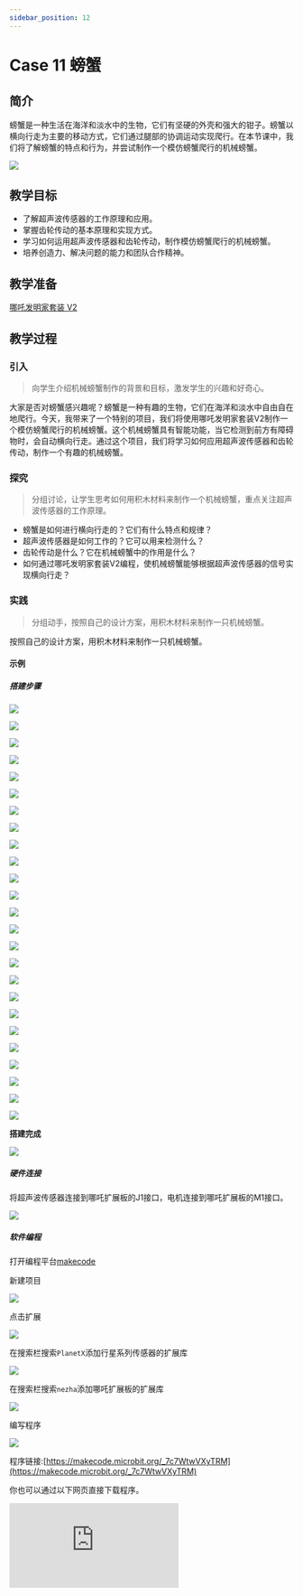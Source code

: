 ```yaml
---
sidebar_position: 12
---
```


# Case 11 螃蟹

## 简介

螃蟹是一种生活在海洋和淡水中的生物，它们有坚硬的外壳和强大的钳子。螃蟹以横向行走为主要的移动方式，它们通过腿部的协调运动实现爬行。在本节课中，我们将了解螃蟹的特点和行为，并尝试制作一个模仿螃蟹爬行的机械螃蟹。

![](./images/nezha-inventors-kit-v2-case-11-01.png)

## 教学目标

- 了解超声波传感器的工作原理和应用。
- 掌握齿轮传动的基本原理和实现方式。
- 学习如何运用超声波传感器和齿轮传动，制作模仿螃蟹爬行的机械螃蟹。
- 培养创造力、解决问题的能力和团队合作精神。

## 教学准备

[哪吒发明家套装 V2](https://www.elecfreaks.com/nezha-inventor-s-kit-v2-for-micro-bit.html)




## 教学过程

### 引入

>向学生介绍机械螃蟹制作的背景和目标，激发学生的兴趣和好奇心。

大家是否对螃蟹感兴趣呢？螃蟹是一种有趣的生物，它们在海洋和淡水中自由自在地爬行。今天，我带来了一个特别的项目，我们将使用哪吒发明家套装V2制作一个模仿螃蟹爬行的机械螃蟹。这个机械螃蟹具有智能功能，当它检测到前方有障碍物时，会自动横向行走。通过这个项目，我们将学习如何应用超声波传感器和齿轮传动，制作一个有趣的机械螃蟹。

### 探究

>分组讨论，让学生思考如何用积木材料来制作一个机械螃蟹，重点关注超声波传感器的工作原理。

- 螃蟹是如何进行横向行走的？它们有什么特点和规律？
- 超声波传感器是如何工作的？它可以用来检测什么？
- 齿轮传动是什么？它在机械螃蟹中的作用是什么？
- 如何通过哪吒发明家套装V2编程，使机械螃蟹能够根据超声波传感器的信号实现横向行走？

### 实践

>分组动手，按照自己的设计方案，用积木材料来制作一只机械螃蟹。

按照自己的设计方案，用积木材料来制作一只机械螃蟹。

#### 示例

##### 搭建步骤

![](./images/nezha-inventors-kit-v2-step-11-01.png)

![](./images/nezha-inventors-kit-v2-step-11-02.png)

![](./images/nezha-inventors-kit-v2-step-11-03.png)

![](./images/nezha-inventors-kit-v2-step-11-04.png)

![](./images/nezha-inventors-kit-v2-step-11-05.png)

![](./images/nezha-inventors-kit-v2-step-11-06.png)

![](./images/nezha-inventors-kit-v2-step-11-07.png)

![](./images/nezha-inventors-kit-v2-step-11-08.png)

![](./images/nezha-inventors-kit-v2-step-11-09.png)

![](./images/nezha-inventors-kit-v2-step-11-10.png)

![](./images/nezha-inventors-kit-v2-step-11-11.png)

![](./images/nezha-inventors-kit-v2-step-11-12.png)

![](./images/nezha-inventors-kit-v2-step-11-13.png)

![](./images/nezha-inventors-kit-v2-step-11-14.png)

![](./images/nezha-inventors-kit-v2-step-11-15.png)

![](./images/nezha-inventors-kit-v2-step-11-16.png)

![](./images/nezha-inventors-kit-v2-step-11-17.png)

![](./images/nezha-inventors-kit-v2-step-11-18.png)

![](./images/nezha-inventors-kit-v2-step-11-19.png)

![](./images/nezha-inventors-kit-v2-step-11-20.png)

![](./images/nezha-inventors-kit-v2-step-11-21.png)

![](./images/nezha-inventors-kit-v2-step-11-22.png)

![](./images/nezha-inventors-kit-v2-step-11-23.png)

![](./images/nezha-inventors-kit-v2-step-11-24.png)

![](./images/nezha-inventors-kit-v2-step-11-25.png)

**搭建完成**

![](./images/nezha-inventors-kit-v2-case-11-01.png)


##### 硬件连接

将超声波传感器连接到哪吒扩展板的J1接口，电机连接到哪吒扩展板的M1接口。

![](./images/nezha-inventors-kit-v2-case-11-02.png)

##### 软件编程

打开编程平台[makecode](https://makecode.microbit.org/#)

新建项目

![](./images/nezha-inventors-kit-v2-case-19-03.png)

点击扩展

![](./images/nezha-inventors-kit-v2-case-19-04.png)

在搜索栏搜索`PlanetX`添加行星系列传感器的扩展库

![](./images/nezha-inventors-kit-v2-case-19-05.png)

在搜索栏搜索`nezha`添加哪吒扩展板的扩展库

![](./images/nezha-inventors-kit-v2-case-19-06.png)

编写程序

![](./images/nezha-inventors-kit-v2-case-11-07.png)


程序链接:[https://makecode.microbit.org/_7c7WtwVXyTRM](https://makecode.microbit.org/_7c7WtwVXyTRM)

你也可以通过以下网页直接下载程序。

<div
    style={{
        position: 'relative',
        paddingBottom: '60%',
        overflow: 'hidden',
    }}
>
    <iframe
        src="https://makecode.microbit.org/_7c7WtwVXyTRM"
        frameborder="0"
        sandbox="allow-popups allow-forms allow-scripts allow-same-origin"
        style={{
            position: 'absolute',
            width: '100%',
            height: '100%',
        }}
    />
</div>


### 展示

>分组展示，比较各组的成果和效果。

#### 示例案例效果

当有障碍物阻挡在螃蟹面前，螃蟹就会向旁边行走一段距离。

![](./images/nezha-inventors-kit-v2-case-11.gif)

### 反思

>分组分享，让每组的学生分享自己的制作过程和心得，总结自己遇到的问题和解决办法，评价自己的优点和不足。
